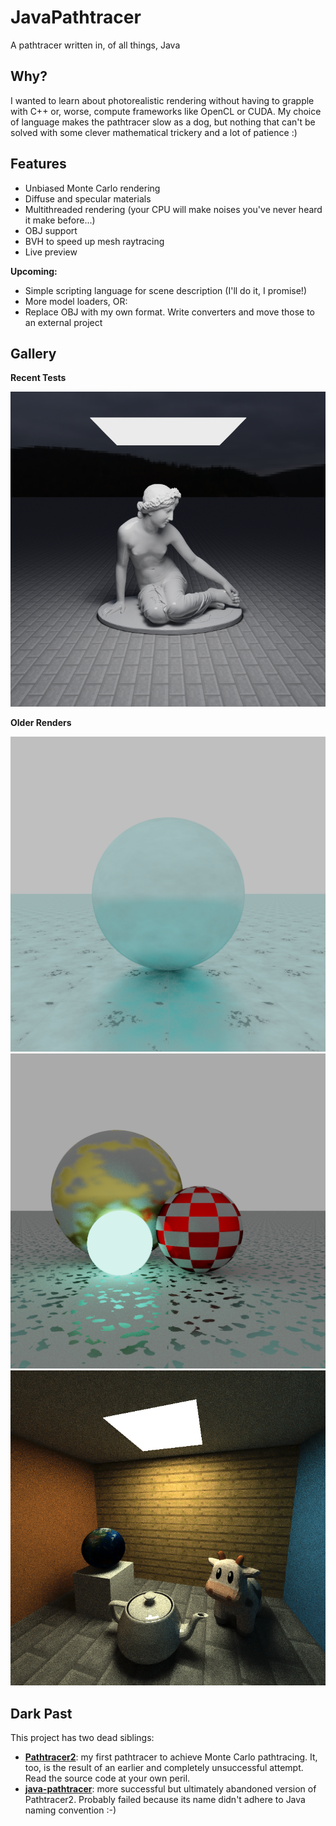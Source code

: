 # JavaPathtracer
A pathtracer written in, of all things, Java

## Why?

I wanted to learn about photorealistic rendering without having to grapple with C++ or, worse, compute frameworks like OpenCL or CUDA. My choice of language makes the pathtracer slow as a dog, but nothing that can't be solved with some clever mathematical trickery and a lot of patience :)

## Features

* Unbiased Monte Carlo rendering
* Diffuse and specular materials
* Multithreaded rendering (your CPU will make noises you've never heard it make before...)
* OBJ support
* BVH to speed up mesh raytracing
* Live preview

**Upcoming:**

* Simple scripting language for scene description (I'll do it, I promise!)
* More model loaders, OR:
* Replace OBJ with my own format. Write converters and move those to an external project

## Gallery

**Recent Tests**

![statue](images/statue.png)

**Older Renders**

![diamond floor](images/dirtydiamond.png)
![materials demo](images/materials.png)
![scene](images/scene.png)

## Dark Past

This project has two dead siblings:
* **[Pathtracer2](https://github.com/adrian154/Pathtracer2)**: my first pathtracer to achieve Monte Carlo pathtracing. It, too, is the result of an earlier and completely unsuccessful attempt. Read the source code at your own peril.
* **[java-pathtracer](https://github.com/adrian154/java-pathtracer)**: more successful but ultimately abandoned version of Pathtracer2. Probably failed because its name didn't adhere to Java naming convention :-)
